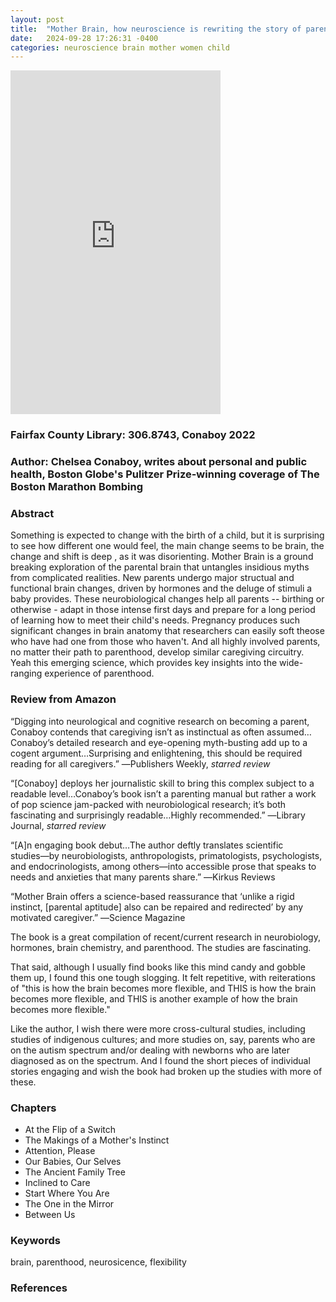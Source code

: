 ```yaml
---
layout: post
title:  "Mother Brain, how neuroscience is rewriting the story of parenthood"
date:   2024-09-28 17:26:31 -0400
categories: neuroscience brain mother women child
---
```


<iframe type="text/html" sandbox="allow-scripts allow-same-origin allow-popups" width="336" height="550" frameborder="0" allowfullscreen style="max-width:100%" src="https://m.media-amazon.com/images/G/01/apparel/rcxgs/tile._CB483369110_.gif"></iframe>

### Fairfax County Library: 306.8743, Conaboy 2022
### Author: Chelsea Conaboy, writes about personal and public health, Boston Globe's Pulitzer Prize-winning coverage of The Boston Marathon Bombing

### Abstract
Something is expected to change with the birth of a child, but it is surprising to see how different one would feel, the main change seems to be brain, the change and shift is deep , as it was disorienting. Mother Brain is a ground breaking exploration of the parental brain that untangles insidious myths from complicated realities. New parents undergo major structual and functional brain changes, driven by hormones and the deluge of stimuli a baby provides. These neurobiological changes help all parents -- birthing or otherwise - adapt in those intense first days and prepare for a long period of learning how to meet their child's needs. Pregnancy produces such significant changes in brain anatomy that researchers can easily soft theose who have had one from those who haven't.  And all highly involved parents, no matter their path to parenthood, develop similar caregiving circuitry.  Yeah this emerging science, which provides key insights into the wide-ranging experience of parenthood.

### Review from Amazon

“Digging into neurological and cognitive research on becoming a parent, Conaboy contends that caregiving isn’t as instinctual as often assumed…Conaboy’s detailed research and eye-opening myth-busting add up to a cogent argument…Surprising and enlightening, this should be required reading for all caregivers.”
―Publishers Weekly, *starred review*

“[Conaboy] deploys her journalistic skill to bring this complex subject to a readable level…Conaboy’s book isn’t a parenting manual but rather a work of pop science jam-packed with neurobiological research; it’s both fascinating and surprisingly readable…Highly recommended.”
―Library Journal, *starred review*

“[A]n engaging book debut…The author deftly translates scientific studies―by neurobiologists, anthropologists, primatologists, psychologists, and endocrinologists, among others―into accessible prose that speaks to needs and anxieties that many parents share.”
―Kirkus Reviews

“Mother Brain offers a science-based reassurance that ‘unlike a rigid instinct, [parental aptitude] also can be repaired and redirected’ by any motivated caregiver.”
―Science Magazine

The book is a great compilation of recent/current research in neurobiology, hormones, brain chemistry, and parenthood. The studies are fascinating.

That said, although I usually find books like this mind candy and gobble them up, I found this one tough slogging. It felt repetitive, with reiterations of "this is how the brain becomes more flexible, and THIS is how the brain becomes more flexible, and THIS is another example of how the brain becomes more flexible."

Like the author, I wish there were more cross-cultural studies, including studies of indigenous cultures; and more studies on, say, parents who are on the autism spectrum and/or dealing with newborns who are later diagnosed as on the spectrum. And I found the short pieces of individual stories engaging and wish the book had broken up the studies with more of these.

### Chapters
* At the Flip of a Switch
* The Makings of a Mother's Instinct
* Attention, Please
* Our Babies, Our Selves
* The Ancient Family Tree
* Inclined to Care
* Start Where You Are
* The One in the Mirror
* Between Us

### Keywords
brain, parenthood, neurosicence, flexibility

### References






 
